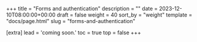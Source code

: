 +++
title = "Forms and authentication"
description = ""
date = 2023-12-10T08:00:00+00:00
draft = false
weight = 40
sort_by = "weight"
template = "docs/page.html"
slug = "forms-and-authentication"

[extra]
lead = 'coming soon.'
toc = true
top = false
+++

